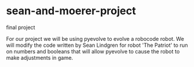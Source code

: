 # sean-and-moerer-project
final project

For our project we will be using pyevolve to evolve a robocode robot. We will modify the code written by Sean Lindgren for robot 'The Patriot' to run on numbers and booleans that will allow pyevolve to cause the robot to make adjustments in game.